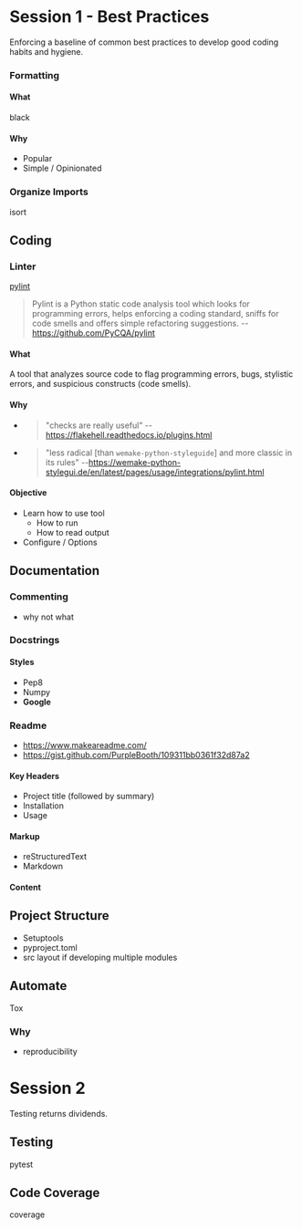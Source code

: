 # Session 1 - Best Practices
Enforcing a baseline of common best practices to develop good coding habits and hygiene.

### Formatting
#### What
black
#### Why
* Popular
* Simple / Opinionated

### Organize Imports
isort

## Coding
### Linter
[pylint](https://www.pylint.org/)
> Pylint is a Python static code analysis tool which looks for programming errors, helps enforcing a coding standard, sniffs for code smells and offers simple refactoring suggestions. --https://github.com/PyCQA/pylint
#### What
A tool that analyzes source code to flag programming errors, bugs, stylistic errors, and suspicious constructs (code smells).
#### Why
* > "checks are really useful" --https://flakehell.readthedocs.io/plugins.html
* > "less radical [than `wemake-python-styleguide`] and more classic in its rules" --https://wemake-python-stylegui.de/en/latest/pages/usage/integrations/pylint.html

#### Objective
* Learn how to use tool
	* How to run
	* How to read output
* Configure / Options

## Documentation

### Commenting
* why not what

### Docstrings
#### Styles
* Pep8
* Numpy
* **Google**

### Readme
* https://www.makeareadme.com/
* https://gist.github.com/PurpleBooth/109311bb0361f32d87a2

#### Key Headers
* Project title (followed by summary)
* Installation
* Usage

#### Markup
* reStructuredText
* Markdown

#### Content

## Project Structure
* Setuptools
* pyproject.toml
* src layout
   if developing multiple modules

## Automate
Tox

### Why
* reproducibility

# Session 2
Testing returns dividends.

## Testing
pytest

## Code Coverage
coverage
<!--stackedit_data:
eyJoaXN0b3J5IjpbMTgxMTY4OTE4MCwxODY2NjkxMDA5LC0yMT
M5NDc3MTM4LC0yMTA1NTM4MTczLC04OTQ4ODE1MjMsMTMxOTY5
MDQ4NCw0OTU5OTUxMTUsMTc2OTQxMTg4OSwtNTQyNDM1MDc3XX
0=
-->